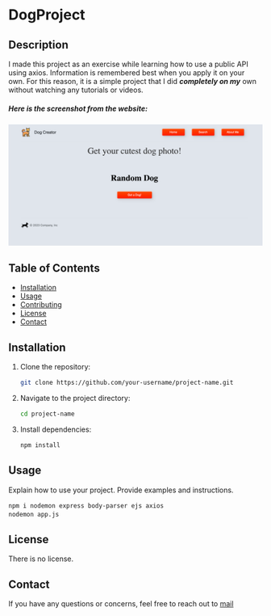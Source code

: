 # DogProject

## Description

I made this project as an exercise while learning how to use a public API using axios. Information is remembered best when you apply it on your own. For this reason, it is a simple project that I did ***completely on my*** own without watching any tutorials or videos.

##### Here is the screenshot from the website:
![Image](/screenshot.png ) 


## Table of Contents

- [Installation](#installation)
- [Usage](#usage)
- [Contributing](#contributing)
- [License](#license)
- [Contact](#contact)

## Installation

1. Clone the repository:

    ```bash
    git clone https://github.com/your-username/project-name.git
    ```

2. Navigate to the project directory:

    ```bash
    cd project-name
    ```

3. Install dependencies:

    ```bash
    npm install
    ```

## Usage

Explain how to use your project. Provide examples and instructions.

```bash
npm i nodemon express body-parser ejs axios
nodemon app.js
```


## License

There is no license.

## Contact

If you have any questions or concerns, feel free to reach out to [mail](berkan.trkgl35@gmail.com)